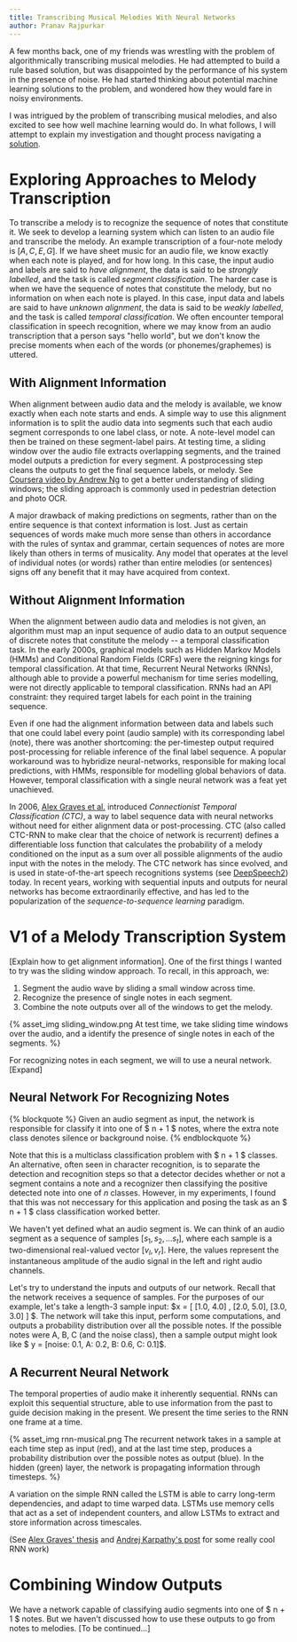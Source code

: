 ```yaml
---
title: Transcribing Musical Melodies With Neural Networks
author: Pranav Rajpurkar
---
```


A few months back, one of my friends was wrestling with the problem of algorithmically transcribing musical melodies. He had attempted to build a rule based solution, but was disappointed by the performance of his system in the presence of noise. He had started thinking about potential machine learning solutions to the problem, and wondered how they would fare in noisy environments.

I was intrigued by the problem of transcribing musical melodies, and also excited to see how well machine learning would do. In what follows, I will attempt to explain my investigation and thought process navigating a [solution](https://github.com/rajpurkar/seqmodels).

# Exploring Approaches to Melody Transcription
To transcribe a melody is to recognize the sequence of notes that constitute it. We seek to develop a learning system which can listen to an audio file and transcribe the melody. An example transcription of a four-note melody is $[A, C, E, G]$. If we have sheet music for an audio file, we know exactly when each note is played, and for how long. In this case, the input audio and labels are said to *have alignment*, the data is said to be *strongly labelled*, and the task is called *segment classification*. The harder case is when we have the sequence of notes that constitute the melody, but no information on when each note is played. In this case, input data and labels are said to have *unknown alignment*, the data is said to be *weakly labelled*, and the task is called *temporal classification*. We often encounter temporal classification in speech recognition, where we may know from an audio transcription that a person says "hello world", but we don't know the precise moments when each of the words (or phonemes/graphemes) is uttered.

## With Alignment Information
When alignment between audio data and the melody is available, we know exactly when each note starts and ends. A simple way to use this alignment information is to split the audio data into segments such that each audio segment corresponds to one label class, or note. A note-level model can then be trained on these segment-label pairs. At testing time, a sliding window over the audio file extracts overlapping segments, and the trained model outputs a prediction for every segment. A postprocessing step cleans the outputs to get the final sequence labels, or melody. See [Coursera video by Andrew Ng](https://www.coursera.org/learn/machine-learning/lecture/bQhq3/sliding-windows) to get a better understanding of sliding windows; the sliding approach is commonly used in pedestrian detection and photo OCR.

A major drawback of making predictions on segments, rather than on the entire sequence  is that context information is lost. Just as certain sequences of words make much more sense than others in accordance with the rules of syntax and grammar, certain sequences of notes are more likely than others in terms of musicality. Any model that operates at the level of individual notes (or words) rather than entire melodies (or sentences) signs off any benefit that it may have acquired from context.

## Without Alignment Information
When the alignment between audio data and melodies is not given, an algorithm must map an input sequence of audio data to an output sequence of discrete notes that constitute the melody -- a temporal classification task. In the early 2000s, graphical models such as Hidden Markov Models (HMMs) and Conditional Random Fields (CRFs) were the reigning kings for temporal classification. At that time, Recurrent Neural Networks (RNNs), although able to provide a powerful mechanism for time series modelling, were not directly applicable to temporal classification. RNNs had an API constraint: they required target labels for each point in the training sequence.

Even if one had the alignment information between data and labels such that one could label every point (audio sample) with its corresponding label (note), there was another shortcoming: the per-timestep output required post-processing for reliable inference of the final label sequence. A popular workaround was to hybridize neural-networks, responsible for making local predictions, with HMMs, responsible for modelling global behaviors of data. However, temporal classification with a single neural network was a feat yet unachieved.

In 2006, [Alex Graves et al.](http://www.cs.toronto.edu/~graves/icml_2006.pdf) introduced *Connectionist Temporal Classification (CTC)*, a way to label sequence data with neural networks without need for either alignment data or post-processing. CTC (also called CTC-RNN to make clear that the choice of network is recurrent) defines a differentiable loss function that calculates the probability of a melody conditioned on the input as a sum over all possible alignments of the audio input with the notes in the melody. The CTC network has since evolved, and is used in state-of-the-art speech recognitions systems (see [DeepSpeech2](http://arxiv.org/pdf/1512.02595v1.pdf)) today. In recent years, working with sequential inputs and outputs for neural networks has become extraordinarily effective, and has led to the popularization of the *sequence-to-sequence learning* paradigm.

# V1 of a Melody Transcription System
[Explain how to get alignment information]. One of the first things I wanted to try was the sliding window approach. To recall, in this approach, we:

1. Segment the audio wave by sliding a small window across time.
2. Recognize the presence of single notes in each segment.
3. Combine the note outputs over all of the windows to get the melody.

{% asset_img sliding_window.png At test time, we take sliding time windows over the audio, and a identify the presence of single notes in each of the segments. %}

For recognizing notes in each segment, we will to use a neural network. [Expand]

## Neural Network For Recognizing Notes

{% blockquote %}
Given an audio segment as input, the network is responsible for classify it into one of $ n + 1 $ notes, where the extra note class denotes silence or background noise.
{% endblockquote %}

Note that this is a multiclass classification problem with $ n + 1 $ classes. An alternative, often seen in character recognition, is to separate the detection and recognition steps so that a detector decides whether or not a segment contains a note and a recognizer then classifying the positive detected note into one of $n$ classes. However, in my experiments, I found that this was not neccessary for this application and posing the task as an $ n + 1 $ class classification worked better.

We haven't yet defined what an audio segment is. We can think of an audio segment as a sequence of samples $[s_1, s_2, ... s_t]$, where each sample is a two-dimensional real-valued vector $[ v_l , v_r ]$. Here, the values represent the instantaneous amplitude of the audio signal in the left and right audio channels.

Let's try to understand the inputs and outputs of our network. Recall that the network receives a sequence of samples. For the purposes of our example, let's take a length-3 sample input: $x = [ [1.0, 4.0] , [2.0, 5.0], [3.0, 3.0] ] $. The network will take this input, perform some computations, and outputs a probability distribution over all the possible notes. If the possible notes were A, B, C (and the noise class), then a sample output might look like $ y = [noise: 0.1, A: 0.2, B: 0.6, C: 0.1]$.

## A Recurrent Neural Network
The temporal properties of audio make it inherently sequential. RNNs can exploit this sequential structure, able to use information from the past to guide decision making in the present. We present the time series to the RNN one frame at a time.

{% asset_img rnn-musical.png The recurrent network takes in a sample at each time step as input (red), and at the last time step, produces a probability distribution over the possible notes as output (blue). In the hidden (green) layer, the network is propagating information through timesteps. %}

A variation on the simple RNN called the LSTM is able to carry long-term dependencies, and adapt to time warped data. LSTMs use memory cells that act as a set of independent counters, and allow LSTMs to extract and store information across timescales.

(See [Alex Graves' thesis](https://www.cs.toronto.edu/~graves/preprint.pdf) and [Andrej Karpathy's post](http://karpathy.github.io/2015/05/21/rnn-effectiveness/) for some really cool RNN work)

# Combining Window Outputs
We have a network capable of classifying audio segments into one of $ n + 1 $ notes. But we haven't discussed how to use these outputs to go from notes to melodies. [To be continued...]